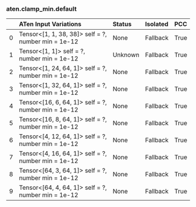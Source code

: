 ### aten.clamp_min.default
|    | ATen Input Variations                                  | Status   | Isolated   | PCC   |
|---:|:-------------------------------------------------------|:---------|:-----------|:------|
|  0 | Tensor<[1, 1, 38, 38]> self = ?,<br>number min = 1e-12 | None     | Fallback   | True  |
|  1 | Tensor<[1, 1]> self = ?,<br>number min = 1e-12         | Unknown  | Fallback   | True  |
|  2 | Tensor<[1, 24, 64, 1]> self = ?,<br>number min = 1e-12 | None     | Fallback   | True  |
|  3 | Tensor<[1, 32, 64, 1]> self = ?,<br>number min = 1e-12 | None     | Fallback   | True  |
|  4 | Tensor<[16, 6, 64, 1]> self = ?,<br>number min = 1e-12 | None     | Fallback   | True  |
|  5 | Tensor<[16, 8, 64, 1]> self = ?,<br>number min = 1e-12 | None     | Fallback   | True  |
|  6 | Tensor<[4, 12, 64, 1]> self = ?,<br>number min = 1e-12 | None     | Fallback   | True  |
|  7 | Tensor<[4, 16, 64, 1]> self = ?,<br>number min = 1e-12 | None     | Fallback   | True  |
|  8 | Tensor<[64, 3, 64, 1]> self = ?,<br>number min = 1e-12 | None     | Fallback   | True  |
|  9 | Tensor<[64, 4, 64, 1]> self = ?,<br>number min = 1e-12 | None     | Fallback   | True  |

